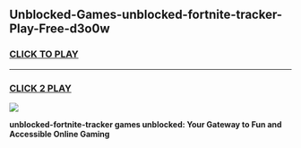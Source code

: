 
## Unblocked-Games-unblocked-fortnite-tracker-Play-Free-d3o0w
<h3>
<a href="https://premium76.site?title=unblocked-fortnite-tracker&ref=12A">CLICK TO PLAY</a></h3>
<hr>

<h3>
<a href="https://premium76.site?title=unblocked-fortnite-tracker&ref=12A">CLICK 2 PLAY</a>
  
</h3>

<a href="https://premium76.site?title=unblocked-fortnite-tracker&ref=12A"><img src="https://clearcache.store/games.png"></a>


**unblocked-fortnite-tracker games unblocked: Your Gateway to Fun and Accessible Online Gaming**
